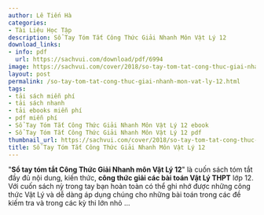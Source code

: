 ```yaml
---
author: Lê Tiến Hà
categories:
- Tài Liệu Học Tập
description: Sổ Tay Tóm Tắt Công Thức Giải Nhanh Môn Vật Lý 12
download_links:
- info: pdf
  url: https://sachvui.com/download/pdf/6994
image: https://sachvui.com/cover/2018/so-tay-tom-tat-cong-thuc-giai-nhanh-mon-vat-ly-12.jpg
layout: post
permalink: /so-tay-tom-tat-cong-thuc-giai-nhanh-mon-vat-ly-12.html
tags:
- tải sách miễn phí
- tải sách nhanh
- tải ebooks miễn phí
- pdf miễn phí
- Sổ Tay Tóm Tắt Công Thức Giải Nhanh Môn Vật Lý 12 ebook
- Sổ Tay Tóm Tắt Công Thức Giải Nhanh Môn Vật Lý 12 pdf
thumbnail_url: https://sachvui.com/cover/2018/so-tay-tom-tat-cong-thuc-giai-nhanh-mon-vat-ly-12.jpg
title: Sổ Tay Tóm Tắt Công Thức Giải Nhanh Môn Vật Lý 12
---
```


 <div class="item-desc text-justify"> <p>"<strong>Sổ tay tóm tắt Công Thức Giải Nhanh môn Vật Lý 12</strong>" là cuốn sách tóm tắt đầy đủ nội dung, kiến thức, <strong>công thức giải các bài toán Vật Lý THPT</strong> lớp 12. Với cuốn sách nỳ trong tay bạn hoàn toàn có thể ghi nhớ được những công thức Vật Lý và dễ dàng áp dụng chúng cho những bài toán trong các đề kiếm tra và trong các kỳ thi lớn nhỏ ...</p> </div>